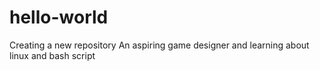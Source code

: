 # hello-world
Creating a new repository
An aspiring game designer and learning about linux and bash script
